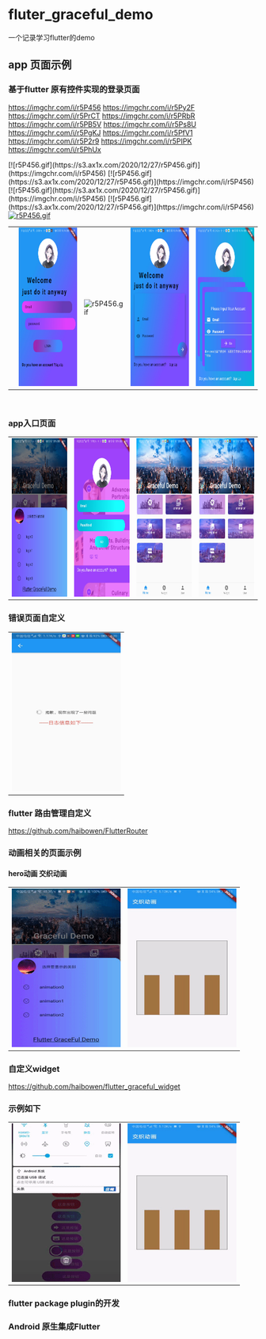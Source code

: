 # fluter_graceful_demo
一个记录学习flutter的demo
## app 页面示例
### 基于flutter 原有控件实现的登录页面

https://imgchr.com/i/r5P456
https://imgchr.com/i/r5Py2F
https://imgchr.com/i/r5PrCT
https://imgchr.com/i/r5PRbR
https://imgchr.com/i/r5PB5V
https://imgchr.com/i/r5Ps8U
https://imgchr.com/i/r5PgKJ
https://imgchr.com/i/r5PfV1
https://imgchr.com/i/r5P2r9
https://imgchr.com/i/r5PIPK
https://imgchr.com/i/r5PhUx

<table><tr>
 <td>   </td>
 [![r5P456.gif](https://s3.ax1x.com/2020/12/27/r5P456.gif)](https://imgchr.com/i/r5P456) 
  [![r5P456.gif](https://s3.ax1x.com/2020/12/27/r5P456.gif)](https://imgchr.com/i/r5P456) 
  [![r5P456.gif](https://s3.ax1x.com/2020/12/27/r5P456.gif)](https://imgchr.com/i/r5P456) 
  [![r5P456.gif](https://s3.ax1x.com/2020/12/27/r5P456.gif)](https://imgchr.com/i/r5P456) 
 <a href="https://imgchr.com/i/r5P456"><img src="https://s3.ax1x.com/2020/12/27/r5P456.md.gif" alt="r5P456.gif" border="0" /></a>
 
<td><img src="https://github.com/haibowen/fluter_graceful_demo/blob/master/icon/20200425151440.jpg" width="220" height="320" border=0></td>
 <td><img src="https://s3.ax1x.com/2020/12/27/r5P456.md.gif"  alt="r5P456.gif" width="220" height="320" border=0></td>

  <td><img src="https://github.com/haibowen/fluter_graceful_demo/blob/master/icon/20200425151426.jpg" width="220" height="320" border=0></td>
  <td><img src="https://github.com/haibowen/fluter_graceful_demo/blob/master/icon/20200425151414.jpg" width="220" height="320" border=0></td>
</tr></table>

<br/>

### app入口页面

<table><tr>
  <td><img src="https://github.com/haibowen/fluter_graceful_demo/blob/master/icon/20200425151433.jpg" width="220" height="320" border=0></td>
<td><img src="https://github.com/haibowen/fluter_graceful_demo/blob/master/icon/20200425151407.jpg" width="220" height="320" border=0></td>
<td><img src="https://github.com/haibowen/fluter_graceful_demo/blob/master/icon/20200425151448.jpg" width="220" height="320" border=0></td>
 <td><img src="https://github.com/haibowen/fluter_graceful_demo/blob/master/icon/20200425151448.jpg" width="220" height="320" border=0></td>
</tr></table>

### 错误页面自定义
<table><tr>
  <td><img src="https://github.com/haibowen/fluter_graceful_demo/blob/master/icon/login.jpg" width="220" height="320" border=0></td>
 </tr></table>

### flutter 路由管理自定义
https://github.com/haibowen/FlutterRouter
### 动画相关的页面示例
#### hero动画 交织动画
<table><tr>
  <td><img src="https://github.com/haibowen/fluter_graceful_demo/blob/master/icon/1588575797563.gif" width="220" height="320" border=0></td>
 
  <td><img src="https://github.com/haibowen/fluter_graceful_demo/blob/master/icon/1589076761136.gif" width="220" height="320" border=0></td>

 </tr></table>
 
### 自定义widget
https://github.com/haibowen/flutter_graceful_widget
### 示例如下
<table><tr>
  <td><img src="https://github.com/haibowen/fluter_graceful_demo/blob/master/icon/1589610366807.gif" width="220" height="320" border=0></td>
 
  <td><img src="https://github.com/haibowen/fluter_graceful_demo/blob/master/icon/1589076761136.gif" width="220" height="320" border=0></td>

 </tr></table>
 
 ### flutter package plugin的开发
 
 ### Android 原生集成Flutter
